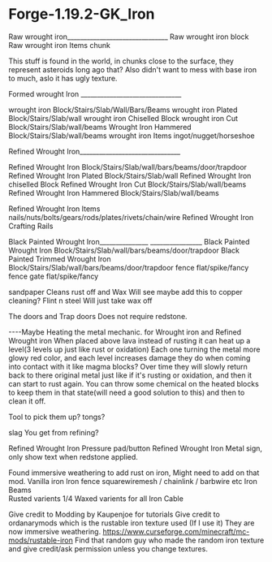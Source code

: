 # Forge-1.19.2-GK_Iron

Raw wrought iron_______________________________
Raw wrought iron 		block
Raw wrought iron Items		chunk

This stuff is found in the world, in chunks close to the surface, they represent asteroids long ago that? 
Also didn't want to mess with base iron to much, aslo it has ugly texture.

Formed wrought Iron _______________________________

wrought iron 			Block/Stairs/Slab/Wall/Bars/Beams
wrought iron Plated		Block/Stairs/Slab/wall
wrought iron Chiselled		Block
wrought iron Cut		Block/Stairs/Slab/wall/beams
Wrought Iron Hammered		Block/Stairs/Slab/wall/beams
wrought iron Items 		ingot/nugget/horseshoe

Refined Wrought Iron_______________________________ 

Refined Wrought Iron 		Block/Stairs/Slab/wall/bars/beams/door/trapdoor
Refined Wrought Iron Plated	Block/Stairs/Slab/wall
Refined Wrought Iron chiselled  Block
Refined Wrought Iron Cut	Block/Stairs/Slab/wall/beams
Refined Wrought Iron Hammered   Block/Stairs/Slab/wall/beams


Refined Wrought Iron Items	nails/nuts/bolts/gears/rods/plates/rivets/chain/wire
Refined Wrought Iron Crafting	Rails

Black Painted Wrought Iron_______________	________________
Black Painted Wrought Iron		Block/Stairs/Slab/wall/bars/beams/door/trapdoor
Black Painted Trimmed Wrought Iron	Block/Stairs/Slab/wall/bars/beams/door/trapdoor
fence 					flat/spike/fancy
fence gate 				flat/spike/fancy

sandpaper          Cleans rust off and Wax        Will see maybe add this to copper cleaning?
Flint n steel      Will just take wax off

The doors and Trap doors Does not require redstone.

----Maybe
Heating the metal mechanic. for Wrought iron and Refined Wrought iron
When placed above lava instead of rusting it can heat up a level(3 levels up just like rust or oxidation)
Each one turning the metal more glowy red color, and each level increases damage they do when coming into contact with it like magma blocks?
Over time they will slowly return back to there original metal just like if it's rusting or oxidation, and then it can start to rust again.
You can throw some chemical on the heated blocks to keep them in that state(will need a good solution to this) and then to clean it off.

Tool to pick them up? tongs?

slag          You get from refining?

Refined Wrought Iron 			Pressure pad/button
Refined Wrought Iron			Metal sign, only show text when redstone applied.

Found immersive weathering to add rust on iron, Might need to add on that mod.
Vanilla iron
Iron fence				squarewiremesh / chainlink / barbwire etc
Iron Beams				
Rusted varients 1/4 
Waxed varients for all
Iron Cable

Give credit to Modding by Kaupenjoe for tutorials
Give credit to ordanarymods which is the rustable iron texture used (If I use it) They are now immersive weathering.
https://www.curseforge.com/minecraft/mc-mods/rustable-iron
Find that random guy who made the random iron texture and give credit/ask permission unless you change textures.
